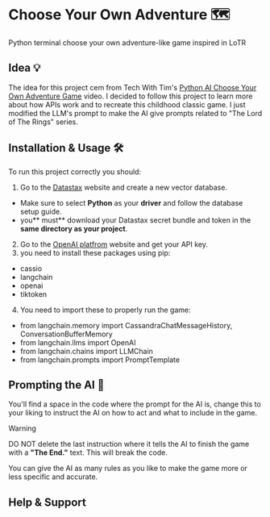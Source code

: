# Choose Your Own Adventure 🗺️
Python terminal choose your own adventure-like game inspired in LoTR
## Idea 💡
The idea for this project cem from Tech With Tim's [Python AI Choose Your Own Adventure Game](https://www.youtube.com/watch?v=nhYcTh6vw9A) video. 
I decided to follow this project to learn more about how APIs work and to recreate this childhood classic game. I just modified the LLM's prompt
to make the AI give prompts related to "The Lord of The Rings" series.
## Installation & Usage 🛠️
To run this project correctly you should:
1. Go to the [Datastax](https://www.datastax.com) website and create a new vector database.
  - Make sure to select **Python** as your **driver** and follow the database setup guide.
  - you** must** download your Datastax secret bundle and token in the **same directory as your project**.
2. Go to the [OpenAI platfrom](https://platform.openai.com) website and get your API key.
3. you need to install these packages using pip:
  - cassio
  - langchain
  - openai
  - tiktoken
4. You need to import these to properly run the game:
  - from langchain.memory import CassandraChatMessageHistory, ConversationBufferMemory
  - from langchain.llms import OpenAI
  - from langchain.chains import LLMChain
  - from langchain.prompts import PromptTemplate
## Prompting the AI 🤖
You'll find a space in the code where the prompt for the AI is, change this to your liking to instruct the AI on how to act and what to include
in the game.
> [!Warning]
> DO NOT delete the last instruction where it tells the AI to finish the game with a **"The End."** text. This will break the code.

You can give the AI as many rules as you like to make the game more or less specific and accurate.
## Help & Support

